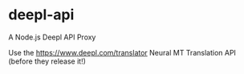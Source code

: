 # deepl-api
A Node.js Deepl API Proxy

Use the https://www.deepl.com/translator Neural MT Translation API (before they release it!)

